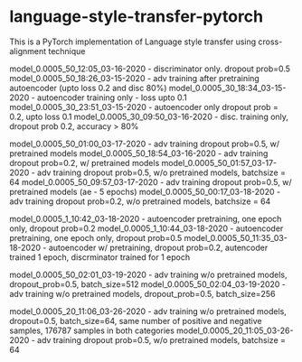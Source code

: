 # language-style-transfer-pytorch
This is a PyTorch implementation of Language style transfer using cross-alignment technique



model_0.0005_50_12:05_03-16-2020 - discriminator only. dropout prob=0.5
model_0.0005_50_18:26_03-15-2020 - adv training after pretraining autoencoder (upto loss 0.2 and disc 80%)
model_0.0005_30_18:34_03-15-2020 - autoencoder training only - loss upto 0.1
model_0.0005_30_23:51_03-15-2020 - autoencoder only dropout prob = 0.2, upto loss 0.1
model_0.0005_30_09:50_03-16-2020 - disc. training only, dropout prob 0.2, accuracy > 80%

model_0.0005_50_01:00_03-17-2020 - adv training dropout prob=0.5, w/ pretrained models
model_0.0005_50_18:54_03-16-2020 - adv training dropout prob=0.2, w/ pretrained models
model_0.0005_50_01:57_03-17-2020 - adv training dropout prob=0.5, w/o pretrained models, batchsize = 64
model_0.0005_50_09:57_03-17-2020 - adv training dropout prob=0.5, w/ pretrained models (ae - 5 epochs)
model_0.0005_50_00:17_03-18-2020 - adv training dropout prob=0.2, w/o pretrained models, batchsize = 64

model_0.0005_1_10:42_03-18-2020 - autoencoder pretraining, one epoch only, dropout prob=0.2
model_0.0005_1_10:44_03-18-2020 - autoencoder pretraining, one epoch only, dropout prob=0.5
model_0.0005_50_11:35_03-18-2020 - autoencoder w/ pretraining, dropout prob=0.2, autencoder trained 1 epoch, discrminator trained for 1 epoch

model_0.0005_50_02:01_03-19-2020 - adv training w/o pretrained models, dropout_prob=0.5, batch_size=512
model_0.0005_50_02:04_03-19-2020 - adv training w/o pretrained models, dropout_prob=0.5, batch_size=256

model_0.0005_20_11:06_03-26-2020 - adv training w/o pretrained models, dropout=0.5, batch_size=64, same number of positive and negative samples, 176787 samples in both categories
model_0.0005_20_11:05_03-26-2020 - adv training dropout prob=0.5, w/o pretrained models, batchsize = 64